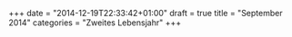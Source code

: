 +++
date = "2014-12-19T22:33:42+01:00"
draft = true
title = "September 2014"
categories = "Zweites Lebensjahr"
+++

